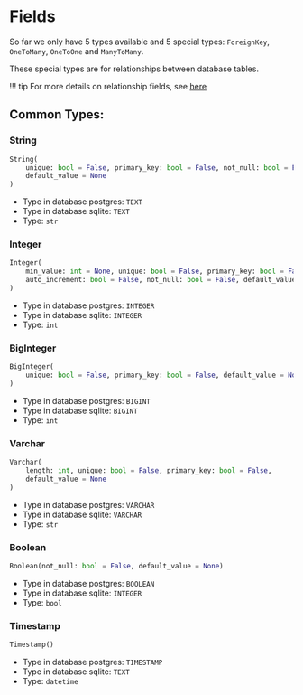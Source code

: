 # Fields

So far we only have 5 types available and 5 special types: `ForeignKey`, 
`OneToMany`, `OneToOne` and `ManyToMany`.

These special types are for relationships between database tables.

!!! tip
    For more details on relationship fields, see [here](./relationships.md)

## Common Types:

### String

``` python
String(
    unique: bool = False, primary_key: bool = False, not_null: bool = False,
    default_value = None
)
```

- Type in database postgres: `TEXT`
- Type in database sqlite: `TEXT`
- Type: `str`

### Integer

``` python
Integer(
    min_value: int = None, unique: bool = False, primary_key: bool = False,
    auto_increment: bool = False, not_null: bool = False, default_value = None
)
```

- Type in database postgres: `INTEGER`
- Type in database sqlite: `INTEGER`
- Type: `int`

### BigInteger

``` python
BigInteger(
    unique: bool = False, primary_key: bool = False, default_value = None
)
```

- Type in database postgres: `BIGINT`
- Type in database sqlite: `BIGINT`
- Type: `int`

### Varchar

``` python
Varchar(
    length: int, unique: bool = False, primary_key: bool = False,
    default_value = None
)
```

- Type in database postgres: `VARCHAR`
- Type in database sqlite: `VARCHAR`
- Type: `str`

### Boolean

``` python
Boolean(not_null: bool = False, default_value = None)
```

- Type in database postgres: `BOOLEAN`
- Type in database sqlite: `INTEGER`
- Type: `bool`


### Timestamp

``` python
Timestamp()
```

- Type in database postgres: `TIMESTAMP`
- Type in database sqlite: `TEXT`
- Type: `datetime`